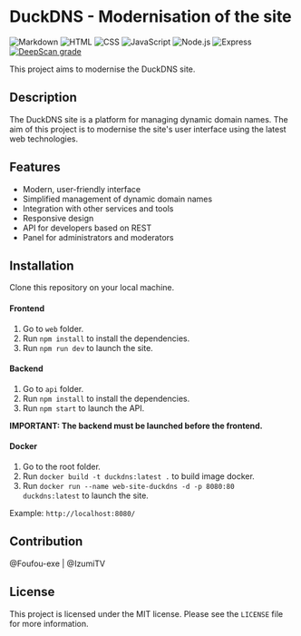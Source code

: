 # DuckDNS - Modernisation of the site

![Markdown](https://img.shields.io/badge/Language-Markdown-blue)
![HTML](https://img.shields.io/badge/Language-HTML-blue)
![CSS](https://img.shields.io/badge/Language-CSS-blue)
![JavaScript](https://img.shields.io/badge/Language-JavaScript-blue)
![Node.js](https://img.shields.io/badge/Language-Node.js-blue)
![Express](https://img.shields.io/badge/Language-Vue3-green)
[![DeepScan grade](https://deepscan.io/api/teams/22793/projects/26090/branches/825585/badge/grade.svg)](https://deepscan.io/dashboard#view=project&tid=22793&pid=26090&bid=825585)



This project aims to modernise the DuckDNS site.

## Description

The DuckDNS site is a platform for managing dynamic domain names. The aim of this project is to modernise the site's user interface using the latest web technologies.

## Features

- Modern, user-friendly interface
- Simplified management of dynamic domain names
- Integration with other services and tools
- Responsive design
- API for developers based on REST
- Panel for administrators and moderators

## Installation

Clone this repository on your local machine.

#### Frontend

1. Go to `web` folder.
2. Run `npm install` to install the dependencies.
3. Run `npm run dev` to launch the site.

#### Backend

1. Go to `api` folder.
2. Run `npm install` to install the dependencies.
3. Run `npm start` to launch the API.


__IMPORTANT: The backend must be launched before the frontend.__

#### Docker

1. Go to the root folder.
2. Run `docker build -t duckdns:latest .` to build image docker.
3. Run `docker run --name web-site-duckdns -d -p 8080:80 duckdns:latest` to launch the site.

Example: `http://localhost:8080/`


## Contribution

@Foufou-exe | @IzumiTV

## License

This project is licensed under the MIT license. Please see the `LICENSE` file for more information.
